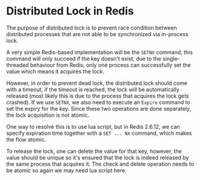 # Distributed Lock in Redis

The purpose of distributed lock is to prevent race condition between distributed processes that are not able to be synchronized via in-process lock.

A very simple Redis-based implementation will be the `SETNX` command, this command will only succeed if the key doesn't exist, due to the single-threaded behaviour from Redis, only one process can successfully set the value which means it acquires the lock.

However, in order to prevent dead lock, the distributed lock should come with a timeout, if the timeout is reached, the lock will be automatically released (most likely this is due to the process that acquires the lock gets crashed). If we use `SETNX`, we also need to execute an `Expire` command to set the expiry for the key. Since these two operations are done separately, the lock acquisition is not atomic.

One way to resolve this is to use lua script, but in Redis 2.6.12, we can specify expiration time together with a `SET ... NX` command, which makes the flow atomic.

To release the lock, one can delete the value for that key, however, the value should be unique so it's ensured that the lock is indeed released by the same process that acquires it. The check and delete operation needs to be atomic so again we may need lua script here.
